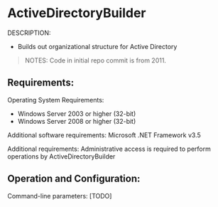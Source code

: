 
# ActiveDirectoryBuilder

DESCRIPTION: 
- Builds out organizational structure for Active Directory

> NOTES: Code in initial repo commit is from 2011. 

## Requirements:

Operating System Requirements:
- Windows Server 2003 or higher (32-bit)
- Windows Server 2008 or higher (32-bit)

Additional software requirements:
Microsoft .NET Framework v3.5

Additional requirements:
Administrative access is required to perform operations by ActiveDirectoryBuilder


## Operation and Configuration:

Command-line parameters:
[TODO]

